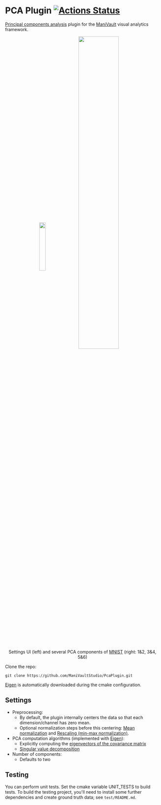 # PCA Plugin  [![Actions Status](https://github.com/ManiVaultStudio/ParallelCoordinatesPlugin/workflows/ParallelCoordinatesPlugin/badge.svg?branch=master)](https://github.com/ManiVaultStudio/ParallelCoordinatesPlugin/actions)

[Principal components analysis](https://en.wikipedia.org/wiki/Principal_component_analysis) plugin for the [ManiVault](https://github.com/ManiVaultStudio/core) visual analytics framework.

<p align="middle">
  <img src="https://github.com/ManiVaultStudio/PcaPlugin/assets/58806453/91310fdd-641c-44b4-855b-8c3fea814eb1" align="middle" width="20%" />
  <img src="https://github.com/ManiVaultStudio/PcaPlugin/assets/58806453/b22676ca-9e2b-4932-87da-ef2d7f3efc67" align="middle" width="51%" /> </br>
  Settings UI (left) and several PCA components of <a href="https://yann.lecun.com/exdb/mnist/">MNIST</a> (right: 1&2, 3&4, 5&6)
</p>
<!-- PCA and t-SNE screenshot: 58806453/f9f19920-f1a4-41be-9ce4-ff8239aa6c3b -->

Clone the repo: 
```
git clone https://github.com/ManiVaultStudio/PcaPlugin.git
```
[Eigen](https://gitlab.com/libeigen/eigen) is automatically downloaded during the cmake configuration. 


## Settings
- Preprocessing:
  - By default, the plugin internally centers the data so that each dimension/channel has zero mean.
  - Optional normalization steps before this centering: [Mean normalization](https://en.wikipedia.org/wiki/Feature_scaling#Mean_normalization) and [Rescaling (min-max normalization)](https://en.wikipedia.org/wiki/Feature_scaling#Rescaling_(min-max_normalization)).
- PCA computation algorithms (implemented with [Eigen](https://gitlab.com/libeigen/eigen/)):
  - Explicitly computing the [eigenvectors of the covariance matrix](https://en.wikipedia.org/wiki/Principal_component_analysis#Covariances)
  - [Singular value decomposition](https://en.wikipedia.org/wiki/Principal_component_analysis#Singular_value_decomposition)
- Number of components:
  - Defaults to two

## Testing
You can perform unit tests. Set the cmake variable UNIT_TESTS to build tests. To build the testing project, you'll need to install some further dependencies and create ground truth data; see `test/README.md`.
